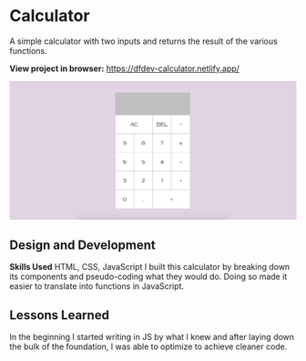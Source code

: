 # Calculator
A simple calculator with two inputs and returns the result of the various functions. 

**View project in browser:** https://dfdev-calculator.netlify.app/

![alt tag](ss.png)

## Design and Development
**Skills Used** HTML, CSS, JavaScript
I built this calculator by breaking down its components and pseudo-coding what they would do. Doing so made it easier to translate into functions in JavaScript.

## Lessons Learned
In the beginning I started writing in JS by what I knew and after laying down the bulk of the foundation, I was able to optimize to achieve cleaner code. 
